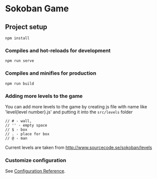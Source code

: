 # Sokoban Game

## Project setup
```
npm install
```

### Compiles and hot-reloads for development
```
npm run serve
```

### Compiles and minifies for production
```
npm run build
```

### Adding more levels to the game

You can add more levels to the game by creating js file with name like 'level{level number}.js' and putting it into the ```src/levels``` folder

```
// # - wall,
// '' - empty space
// $ - box
// . - place for box
// @ - man
```

Current levels are taken from http://www.sourcecode.se/sokoban/levels

### Customize configuration
See [Configuration Reference](https://cli.vuejs.org/config/).
